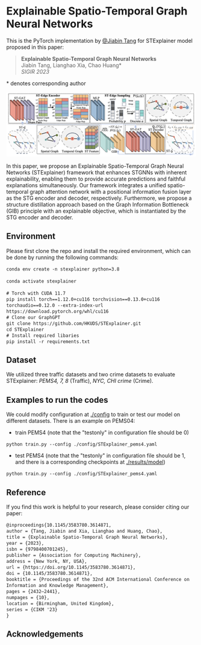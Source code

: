# Explainable Spatio-Temporal Graph Neural Networks

This is the PyTorch implementation by <a href='https://github.com/tjb-tech'>@Jiabin Tang</a> for STExplainer model proposed in this paper:

 >**Explainable Spatio-Temporal Graph Neural Networks**  
 > Jiabin Tang, Lianghao Xia, Chao Huang*\
 >*SIGIR 2023*

\* denotes corresponding author
<p align="center">
<img src="./images/STExplainer.png" alt="STExplainer" />
</p>

In this paper, we propose an Explainable Spatio-Temporal Graph Neural Networks (STExplainer) framework that enhances STGNNs with inherent explainability, enabling them to provide accurate predictions and faithful explanations simultaneously. Our framework integrates a unified spatio-temporal graph attention network with a positional information fusion layer as the STG encoder and decoder, respectively. Furthermore, we propose a structure distillation approach based on the Graph Information Bottleneck (GIB) principle with an explainable objective, which is instantiated by the STG encoder and decoder. 

## Environment

Please first clone the repo and install the required environment, which can be done by running the following commands:

```shell
conda env create -n stexplainer python=3.8

conda activate stexplainer

# Torch with CUDA 11.7
pip install torch==1.12.0+cu116 torchvision==0.13.0+cu116 torchaudio==0.12.0 --extra-index-url https://download.pytorch.org/whl/cu116
# Clone our GraphGPT
git clone https://github.com/HKUDS/STExplainer.git
cd STExplainer
# Install required libaries
pip install -r requirements.txt
```



##  Dataset

We utilized three traffic datasets and two crime datasets to evaluate STExplainer: *PEMS4, 7, 8* (Traffic), *NYC, CHI crime* (Crime).

## Examples to run the codes

We could modify configuration at [./config](https://github.com/HKUDS/STExplainer/config) to train or test our model on different datasets. There is an example on PEMS04: 

  - train PEMS4 (note that the "testonly" in configuration file should be 0)

```shell
python train.py --config ./config/STExplainer_pems4.yaml
```

  - test PEMS4 (note that the "testonly" in configuration file should be 1, and there is a corresponding checkpoints at [./results/model](https://github.com/HKUDS/STExplainer/results/model))

```shell
python train.py --config ./config/STExplainer_pems4.yaml
```



## Reference
If you find this work is helpful to your research, please consider citing our paper:
```
@inproceedings{10.1145/3583780.3614871,
author = {Tang, Jiabin and Xia, Lianghao and Huang, Chao},
title = {Explainable Spatio-Temporal Graph Neural Networks},
year = {2023},
isbn = {9798400701245},
publisher = {Association for Computing Machinery},
address = {New York, NY, USA},
url = {https://doi.org/10.1145/3583780.3614871},
doi = {10.1145/3583780.3614871},
booktitle = {Proceedings of the 32nd ACM International Conference on Information and Knowledge Management},
pages = {2432–2441},
numpages = {10},
location = {Birmingham, United Kingdom},
series = {CIKM '23}
}
```



## Acknowledgements
